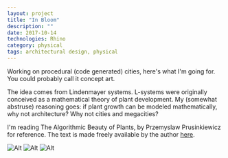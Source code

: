 ```yaml
---
layout: project
title: "In Bloom"
description: ""
date: 2017-10-14
technologies: Rhino
category: physical
tags: architectural design, physical
---
```

Working on procedural (code generated) cities, here's what I'm going for. You could probably call it concept art.

The idea comes from Lindenmayer systems. L-systems were originally conceived as a mathematical theory of plant development. My (somewhat abstruse) reasoning goes: if plant growth can be modeled mathematically, why not architecture? Why not cities and megacities?

I'm reading The Algorithmic Beauty of Plants, by Przemyslaw Prusinkiewicz for reference. The text is made freely available by the author [here](http://algorithmicbotany.org/papers/abop/abop.pdf).

![Alt]({{site.baseurl}}/img/flowers.jpg)
![Alt]({{site.baseurl}}/img/flowers2.jpg)
![Alt]({{site.baseurl}}/img/flowers3.jpg)
